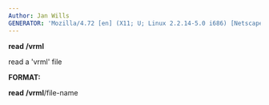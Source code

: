 ```yaml
---
Author: Jan Wills
GENERATOR: 'Mozilla/4.72 [en] (X11; U; Linux 2.2.14-5.0 i686) [Netscape]'
---
```


 **read** **/vrml**

  read a 'vrml' file

 **FORMAT:**

  **read** **/vrml**/file-name
